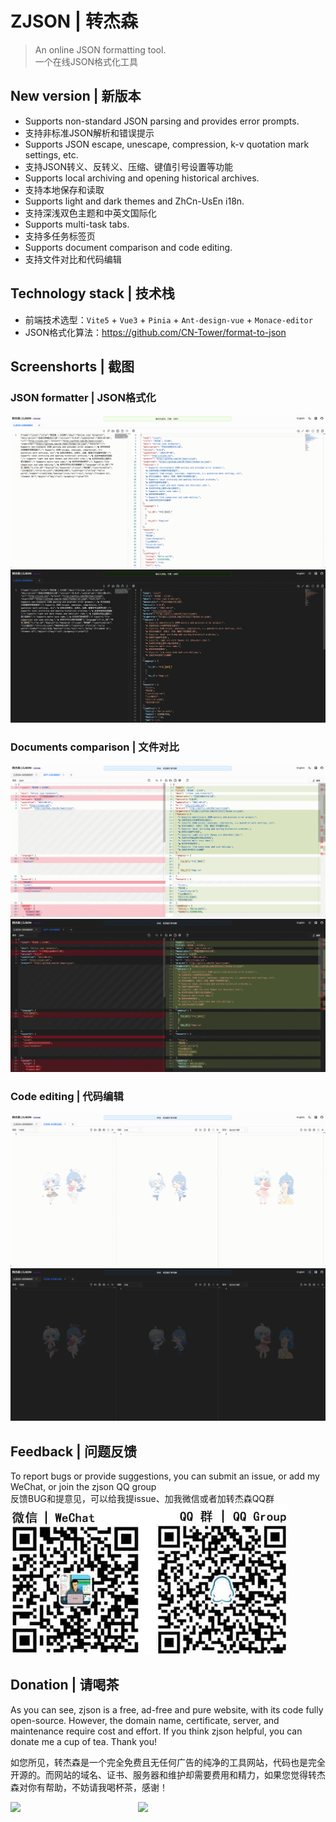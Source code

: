 # ZJSON | 转杰森

> An online JSON formatting tool.<br>
> 一个在线JSON格式化工具

## New version | 新版本

- Supports non-standard JSON parsing and provides error prompts.
- 支持非标准JSON解析和错误提示
- Supports JSON escape, unescape, compression, k-v quotation mark settings, etc.
- 支持JSON转义、反转义、压缩、键值引号设置等功能
- Supports local archiving and opening historical archives.
- 支持本地保存和读取
- Supports light and dark themes and ZhCn-UsEn i18n.
- 支持深浅双色主题和中英文国际化
- Supports multi-task tabs.
- 支持多任务标签页
- Supports document comparison and code editing.
- 支持文件对比和代码编辑

## Technology stack  | 技术栈

- 前端技术选型：`Vite5` + `Vue3` + `Pinia` + `Ant-design-vue` + `Monace-editor`
- JSON格式化算法：https://github.com/CN-Tower/format-to-json

## Screenshorts | 截图

### JSON formatter | JSON格式化
![](/docs/screenshots/light-zjson.png)<br>
![](/docs/screenshots/dark-zjson.png)

### Documents comparison | 文件对比
![](/docs/screenshots/light-diff.png)<br>
![](/docs/screenshots/dark-diff.png)

### Code editing | 代码编辑
![](/docs/screenshots/light-code.png)<br>
![](/docs/screenshots/dark-code.png)

## Feedback | 问题反馈

To report bugs or provide suggestions, you can submit an issue, or add my WeChat, or join the zjson QQ group<br>
反馈BUG和提意见，可以给我提issue、加我微信或者加转杰森QQ群<br>
![](/docs/donation/WechatQQ.jpg)

## Donation | 请喝茶

As you can see, zjson is a free, ad-free and pure website, with its code fully open-source. However, the domain name, certificate, server, and maintenance require cost and effort. If you think zjson helpful, you can donate me a cup of tea. Thank you!

如您所见，转杰森是一个完全免费且无任何广告的纯净的工具网站，代码也是完全开源的。而网站的域名、证书、服务器和维护却需要费用和精力，如果您觉得转杰森对你有帮助，不妨请我喝杯茶，感谢！

<div style="display: flex; justify-content: flex-start;">
  <img src="https://s21.ax1x.com/2024/07/02/pkgdngK.jpg" width="204">
  <img src="https://s21.ax1x.com/2024/07/02/pkgdm36.jpg" width="233">
<div>
